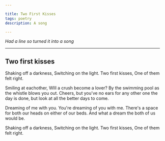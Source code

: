 ```yaml
---

title: Two First Kisses
tags: poetry
description: A song

---
```


_Had a line so turned it into a song_ 

---


## Two first kisses

Shaking off a darkness,
Switching on the light.
Two first kisses,
One of them felt right.

Smiling at eachother,
WIll a crush become a lover?
By the swimming pool as the whistle blows you out.
Cheers, but you've no ears for any other one the day is done,
but look at all the better days to come.

Dreaming of me with you.
You're dreaming of you with me.
There's a space for both our heads on either of our beds.
And what a dream the both of us would be.

Shaking off a darkness,
Switching on the light.
Two first kisses,
One of them felt right.
